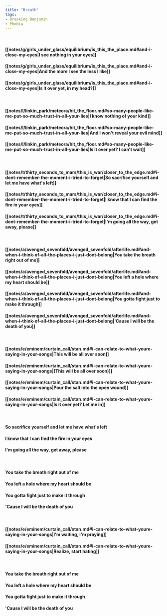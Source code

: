 ```yaml
---
title: "Breath"
tags:
- Breaking Benjamin
- Phobia
---
```

&nbsp;
#### [[notes/g/girls_under_glass/equilibrium/is_this_the_place.md#and-i-close-my-eyes|I see nothing in your eyes]]
#### [[notes/g/girls_under_glass/equilibrium/is_this_the_place.md#and-i-close-my-eyes|And the more I see the less I like]]
#### [[notes/g/girls_under_glass/equilibrium/is_this_the_place.md#and-i-close-my-eyes|Is it over yet, in my head?]]
&nbsp;
#### [[notes/l/linkin_park/meteora/hit_the_floor.md#so-many-people-like-me-put-so-much-trust-in-all-your-lies|I know nothing of your kind]]
#### [[notes/l/linkin_park/meteora/hit_the_floor.md#so-many-people-like-me-put-so-much-trust-in-all-your-lies|And I won't reveal your evil mind]]
#### [[notes/l/linkin_park/meteora/hit_the_floor.md#so-many-people-like-me-put-so-much-trust-in-all-your-lies|Is it over yet? I can't wait]]
&nbsp;
#### [[notes/t/thirty_seconds_to_mars/this_is_war/closer_to_the_edge.md#i-dont-remember-the-moment-i-tried-to-forget|So sacrifice yourself and let me have what's left]]
#### [[notes/t/thirty_seconds_to_mars/this_is_war/closer_to_the_edge.md#i-dont-remember-the-moment-i-tried-to-forget|I know that I can find the fire in your eyes]]
#### [[notes/t/thirty_seconds_to_mars/this_is_war/closer_to_the_edge.md#i-dont-remember-the-moment-i-tried-to-forget|I'm going all the way, get away, please]]
&nbsp;
#### [[notes/a/avenged_sevenfold/avenged_sevenfold/afterlife.md#and-when-i-think-of-all-the-places-i-just-dont-belong|You take the breath right out of me]]
#### [[notes/a/avenged_sevenfold/avenged_sevenfold/afterlife.md#and-when-i-think-of-all-the-places-i-just-dont-belong|You left a hole where my heart should be]]
#### [[notes/a/avenged_sevenfold/avenged_sevenfold/afterlife.md#and-when-i-think-of-all-the-places-i-just-dont-belong|You gotta fight just to make it through]]
#### [[notes/a/avenged_sevenfold/avenged_sevenfold/afterlife.md#and-when-i-think-of-all-the-places-i-just-dont-belong|'Cause I will be the death of you]]
&nbsp;
#### [[notes/e/eminem/curtain_call/stan.md#i-can-relate-to-what-youre-saying-in-your-songs|This will be all over soon]]
#### [[notes/e/eminem/curtain_call/stan.md#i-can-relate-to-what-youre-saying-in-your-songs|(This will be all over soon)]]
#### [[notes/e/eminem/curtain_call/stan.md#i-can-relate-to-what-youre-saying-in-your-songs|Pour the salt into the open wound]]
#### [[notes/e/eminem/curtain_call/stan.md#i-can-relate-to-what-youre-saying-in-your-songs|Is it over yet? Let me in]]
&nbsp;
#### So sacrifice yourself and let me have what's left
#### I know that I can find the fire in your eyes
#### I'm going all the way, get away, please
&nbsp;
#### You take the breath right out of me
#### You left a hole where my heart should be
#### You gotta fight just to make it through
#### 'Cause I will be the death of you
&nbsp;
#### [[notes/e/eminem/curtain_call/stan.md#i-can-relate-to-what-youre-saying-in-your-songs|I'm waiting, I'm praying]]
#### [[notes/e/eminem/curtain_call/stan.md#i-can-relate-to-what-youre-saying-in-your-songs|Realize, start hating]]
&nbsp;
#### You take the breath right out of me
#### You left a hole where my heart should be
#### You gotta fight just to make it through
#### 'Cause I will be the death of you
